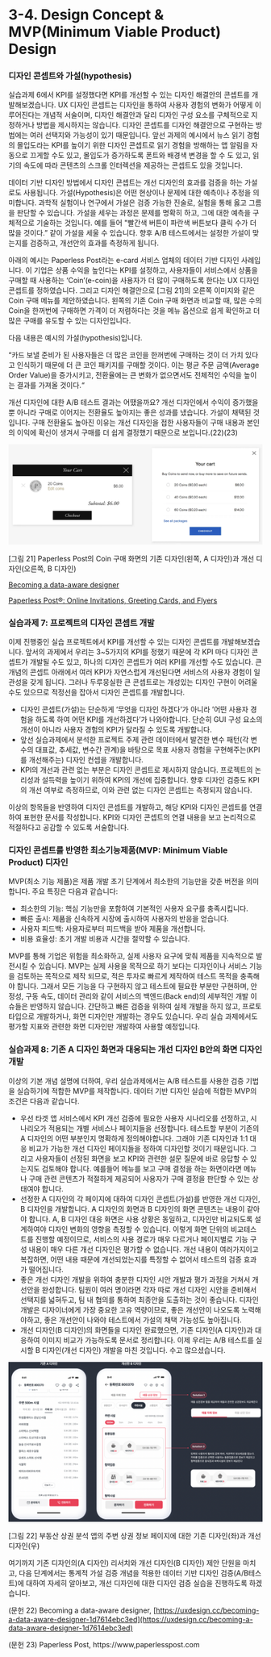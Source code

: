 # 3-4. Design Concept & MVP(Minimum Viable Product) Design

### 디자인 콘셉트와 가설(hypothesis)

실습과제 6에서 KPI를 설정했다면 KPI를 개선할 수 있는 디자인 해결안의 콘셉트를 개발해보겠습니다. UX 디자인 콘셉트는 디자인을 통하여 사용자 경험의 변화가 어떻게 이루어진다는 개념적 서술이며, 디자인 해결안과 달리 디자인 구성 요소를 구체적으로 지정하거나 방법을 제시하지는 않습니다. 디자인 콘셉트를 디자인 해결안으로 구현하는 방법에는 여러 선택지와 가능성이 있기 때문입니다. 앞선 과제의 예시에서  뉴스 읽기 경험의 몰입도라는 KPI를 높이기 위한 디자인 콘셉트로 읽기 경험을 방해하는 앱 알림을 자동으로 끄게할 수도 있고, 몰입도가 증가하도록 폰트와 배경색 변경을 할 수 도 있고, 읽기의 속도에 따라 콘텐츠의 스크롤 인터렉션을 제공하는 콘셉트도 있을 것입니다. 

데이터 기반 디자인 방법에서 디자인 콘셉트는 개선 디자인의 효과를 검증을 하는 가설로도 사용됩니다. 가설(Hypothesis)은 어떤 현상이나 문제에 대한 예측이나 추정을 의미합니다. 과학적 실험이나 연구에서 가설은 검증 가능한 진술로, 실험을 통해 옳고 그름을 판단할 수 있습니다. 가설을 세우는 과정은 문제를 명확히 하고, 그에 대한 예측을 구체적으로 기술하는 것입니다. 예를 들어 "빨간색 버튼이 파란색 버튼보다 클릭 수가 더 많을 것이다.” 같이 가설을 세울 수 있습니다. 향후 A/B 테스트에서는 설정한 가설이 맞는지를 검증하고, 개선안의 효과를 측정하게 됩니다. 

아래의 예시는 Paperless Post라는 e-card 서비스 업체의 데이터 기반 디자인 사례입니다. 이 기업은 상품 수익을 높인다는 KPI를 설정하고, 사용자들이 서비스에서 상품을 구매할 때 사용하는 ‘Coin’(e-coin)을 사용자가 더 많이 구매하도록 한다는 UX 디자인 콘셉트를 정하였습니다. 그리고 디자인 해결안으로 [그림 21]의 오른쪽 이미지와 같은 Coin 구매 메뉴를 제안하였습니다. 왼쪽의 기존 Coin 구매 화면과 비교할 때, 많은 수의 Coin을 한꺼번에 구매하면 가격이 더 저렴하다는 것을 메뉴 옵션으로 쉽게 확인하고 더 많은 구매를 유도할 수 있는 디자인입니다. 

다음 내용은 예시의 가설(hypothesis)입니다. 

“카드 보낼 준비가 된 사용자들은 더 많은 코인을 한꺼번에 구매하는 것이 더 가치 있다고 인식하기 때문에 더 큰 코인 패키지를 구매할 것이다. 이는 평균 주문 금액(Average Order Value)을 증가시키고, 전환율에는 큰 변화가 없으면서도 전체적인 수익을 높이는 결과를 가져올 것이다.“

개선 디자인에 대한 A/B 테스트 결과는 어땠을까요? 개선 디자인에서 수익이 증가했을 뿐 아니라 구매로 이어지는 전환율도 높아지는 좋은 성과를 냈습니다. 가설이 채택된 것입니다. 구매 전환율도 높아진 이유는 개선 디자인을 접한 사용자들이 구매 내용과 본인의 이익에 확신이 생겨서 구매를 더 쉽게 결정했기 때문으로 보입니다.(22)(23)

![[그림 21] Paperless Post의 Coin 구매 화면의 기존 디자인(왼쪽, A 디자인)과 개선 디자인(오른쪽, B 디자인)](3-4%20Design%20Concept%20&%20MVP(Minimum%20Viable%20Product)%20D%20b933b112d77c4d159298f88d757a26b8/%25E1%2584%2589%25E1%2585%25B3%25E1%2584%258F%25E1%2585%25B3%25E1%2584%2585%25E1%2585%25B5%25E1%2586%25AB%25E1%2584%2589%25E1%2585%25A3%25E1%2586%25BA_2024-08-03_%25E1%2584%258B%25E1%2585%25A9%25E1%2584%2592%25E1%2585%25AE_2.23.19.png)

[그림 21] Paperless Post의 Coin 구매 화면의 기존 디자인(왼쪽, A 디자인)과 개선 디자인(오른쪽, B 디자인)

[Becoming a data-aware designer](https://uxdesign.cc/becoming-a-data-aware-designer-1d7614ebc3ed)

[Paperless Post®: Online Invitations, Greeting Cards, and Flyers](https://www.paperlesspost.com)

### 실습과제 7: 프로젝트의 디자인 콘셉트 개발

이제 진행중인 실습 프로젝트에서 KPI를 개선할 수 있는 디자인 콘셉트를 개발해보겠습니다. 앞서의 과제에서 우리는 3~5가지의 KPI를 정했기 때문에 각 KPI 마다 디자인 콘셉트가 개발될 수도 있고, 하나의 디자인 콘셉트가 여러 KPI를 개선할 수도 있습니다. 큰 개념의 콘셉트 아래에서 여러 KPI가 자연스럽게 개선된다면 서비스의 사용자 경험이 일관성을 갖게 됩니다. 그러나 두루뭉실한 큰 콘셉트로는 개성있는 디자인 구현이 어려울 수도 있으므로 적정선을 잡아서 디자인 콘셉트를 개발합니다. 

- 디자인 콘셉트(가설)는 단순하게 ‘무엇을 디자인 하겠다’가 아니라 ’어떤 사용자 경험을 하도록 하여 어떤 KPI를 개선하겠다’가 나와야합니다. 단순히 GUI 구성 요소의 개선이 아니라 사용자 경험의 KPI가 달라질 수 있도록 개발합니다.
- 앞선 실습과제에서 분석한 프로젝트 주제 관련 데이터에서 발견한 변수 패턴(각 변수의 대표값, 추세값, 변수간 관계)을 바탕으로 목표 사용자 경험을 구현해주는(KPI를 개선해주는) 디자인 컨셉을 개발합니다.
- KPI의 개선과 관련 없는 부분은 디자인 콘셉트로 제시하지 않습니다. 프로젝트의 논리성과 설득력을 높이기 위하여 KPI의 개선에 집중합니다. 향후 디자인 검증도 KPI의 개선 여부로 측정하므로, 이와 관련 없는 디자인 콘셉트는 측정되지 않습니다.

이상의 항목들을 반영하여 디자인 콘셉트를 개발하고, 해당 KPI와 디자인 콘셉트를 연결하여 표현한 문서를 작성합니다. KPI와 디자인 콘셉트의 연결 내용을 보고 논리적으로 적절하다고 공감할 수 있도록 서술합니다. 

### 디자인 콘셉트를 반영한 최소기능제품(MVP: Minimum Viable Product) 디자인

MVP(최소 기능 제품)은 제품 개발 초기 단계에서 최소한의 기능만을 갖춘 버전을 의미합니다. 주요 특징은 다음과 같습니다:

- 최소한의 기능: 핵심 기능만을 포함하여 기본적인 사용자 요구를 충족시킵니다.
- 빠른 출시: 제품을 신속하게 시장에 출시하여 사용자의 반응을 얻습니다.
- 사용자 피드백: 사용자로부터 피드백을 받아 제품을 개선합니다.
- 비용 효율성: 초기 개발 비용과 시간을 절약할 수 있습니다.

MVP를 통해 기업은 위험을 최소화하고, 실제 사용자 요구에 맞춰 제품을 지속적으로 발전시킬 수 있습니다. MVP는 실제 사용을 목적으로 하기 보다는 디자인이나 서비스 기능을 검토하는 목적으로 제작 되므로, 적은 투자로 빠르게 제작하여 테스트 목적을 충족해야 합니다. 그래서 모든 기능을 다 구현하지 않고 테스트에 필요한 부분만 구현하며, 안정성, 구동 속도, 데이터 관리와 같이 서비스의 백엔드(Back end)의 세부적인 개발 이슈들은 반영하지 않습니다. 간단하고 빠른 검증을 위하여 실제 개발을 하지 않고, 프로토타입으로 개발하거나, 화면 디자인만 개발하는 경우도 있습니다. 우리 실습 과제에서도 평가할 지표와 관련한 화면 디자인만 개발하여 사용할 예정입니다. 

### 실습과제 8: 기존 A 디자인 화면과 대응되는 개선 디자인 B안의 화면 디자인 개발

이상의 기본 개념 설명에 더하여, 우리 실습과제에서는 A/B 테스트를 사용한 검증 기법을 실습하기에 적합한 MVP를 제작합니다. 데이터 기반 디자인 실습에 적합한 MVP의 조건은 다음과 같습니다. 

- 우선 타겟 앱 서비스에서 KPI 개선 검증에 필요한 사용자 시나리오를 선정하고, 시나리오가 적용되는 개별 서비스나 페이지들을 선정합니다. 테스트할 부분이 기존의 A 디자인의 어떤 부분인지 명확하게 정의해야합니다. 그래야 기존 디자인과 1:1 대응 비교가 가능한 개선 디자인 페이지들을 정하여 디자인할 것이기 때문입니다. 그리고 사용자들이 선정된 화면을 보고 KPI와 관련한 설문 질문에 바로 응답할 수 있는지도 검토해야 합니다. 예를들어 메뉴를 보고 구매 결정을 하는 화면이라면 메뉴나 구매 관련 콘텐츠가 적절하게 제공되어 사용자가 구매 결정을 판단할 수 있는 상태여야 합니다.
- 선정한 A 디자인의 각 페이지에 대하여 디자인 콘셉트(가설)를 반영한 개선 디자인, B 디자인을 개발합니다. A 디자인의 화면과 B 디자인의 화면 콘텐츠는 내용이 같아야 합니다. A, B 디자인 대응 화면은 사용 상황은 동일하고, 디자인만 비교되도록 설계하여야 디자인 변화의 영향을 측정할 수 있습니다. 이렇게 화면 단위의 비교테스트를 진행할 예정이므로, 서비스의 사용 경로가 매우 다르거나 페이지별로 기능 구성 내용이 매우 다른 개선 디자인은 평가할 수 없습니다. 개선 내용이 여러가지이고 복잡하면, 어떤 내용 때문에 개선되었는지를 특정할 수 없어서 테스트의 검증 효과가 떨어집니다.
- 좋은 개선 디자인 개발을 위하여 충분한 디자인 시안 개발과 평가 과정을 거쳐서 개선안을 완성합니다. 팀원이 여러 명이라면 각자 따로 개선 디자인 시안을 준비해서 선택지를 넓혀두고, 팀 내 협의를 통하여 최종안을 도출하는 것이 좋습니다. 디자인 개발은 디자이너에게 가장 중요한 고유 역량이므로, 좋은 개선안이 나오도록 노력해야하고, 좋은 개선안이 나와야 테스트에서 가설의 채택 가능성도 높아집니다.
- 개선 디자인(B 디자인)의 화면들을 디자인 완료했으면, 기존 디자인(A 디자인)과 대응하여 이미지 비교가 가능하도록 문서로 정리합니다. 이제 우리는 A/B 테스트를 실시할 B 디자인(개선 디자인) 개발을 마친 것입니다. 수고 많으셨습니다.

![[그림 22] 부동산 상권 분석 앱의 주변 상권 정보 페이지에 대한 기존 디자인(좌)과 개선 디자인(우) ](3-4%20Design%20Concept%20&%20MVP(Minimum%20Viable%20Product)%20D%20b933b112d77c4d159298f88d757a26b8/%25E1%2584%2589%25E1%2585%25B3%25E1%2584%258F%25E1%2585%25B3%25E1%2584%2585%25E1%2585%25B5%25E1%2586%25AB%25E1%2584%2589%25E1%2585%25A3%25E1%2586%25BA_2024-08-04_%25E1%2584%258B%25E1%2585%25A9%25E1%2584%258C%25E1%2585%25A5%25E1%2586%25AB_11.11.54.png)

[그림 22] 부동산 상권 분석 앱의 주변 상권 정보 페이지에 대한 기존 디자인(좌)과 개선 디자인(우) 

여기까지 기존 디자인의(A 디자인) 리서치와 개선 디자인(B 디자인) 제안 단원을 마치고, 다음 단계에서는 통계적 가설 검증 개념을 적용한 데이터 기반 디자인 검증(A/B테스트)에 대하여 자세히 알아보고, 개선 디자인에 대한 디자인 검증 실습을 진행하도록 하겠습니다. 

(문헌 22) Becoming a data-aware designer, [https://uxdesign.cc/becoming-a-data-aware-designer-1d7614ebc3ed](https://uxdesign.cc/becoming-a-data-aware-designer-1d7614ebc3ed)

(문헌 23) Paperless Post, https://www,paperlesspost.com